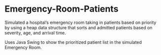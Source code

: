 # Emergency-Room-Patients
 Simulated a hospital’s emergency room taking in patients based on priority by using a heap data structure that sorts and admitted patients based on severity, age, and arrival time.
 
 Uses Java Swing to show the prioritized patient list in the simulated Emergency Room.

